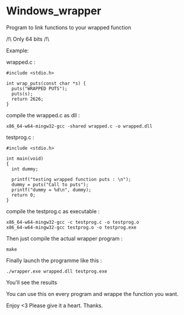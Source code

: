 # Windows_wrapper
Program to link functions to your wrapped function

/!\ Only 64 bits /!\

Example:

wrapped.c :

    #include <stdio.h>

    int wrap_puts(const char *s) {
      puts("WRAPPED PUTS");
      puts(s);
      return 2626;
    }

compile the wrapped.c as dll :

    x86_64-w64-mingw32-gcc -shared wrapped.c -o wrapped.dll

testprog.c : 

    #include <stdio.h>

    int main(void)
    {
      int dummy;

      printf("testing wrapped function puts : \n");
      dummy = puts("Call to puts");
      printf("dummy = %d\n", dummy);
      return 0;
    }

compile the testprog.c as executable :

    x86_64-w64-mingw32-gcc -c testprog.c -o testprog.o
    x86_64-w64-mingw32-gcc testprog.o -o testprog.exe

Then just compile the actual wrapper program :

    make

Finally launch the programme like this :

    ./wrapper.exe wrapped.dll testprog.exe

You'll see the results

You can use this on every program and wrappe the function you want.

Enjoy <3
Please give it a heart. Thanks.
